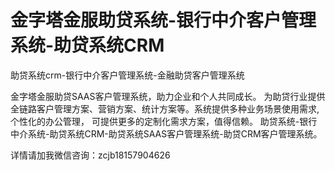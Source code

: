 # 金字塔金服助贷系统-银行中介客户管理系统-助贷系统CRM
助贷系统crm-银行中介客户管理系统-金融助贷客户管理系统

金字塔金服助贷SAAS客户管理系统，助力企业和个人共同成长。
为助贷行业提供全链路客户管理方案、营销方案、统计方案等。系统提供多种业务场景使用需求,个性化的办公管理，
可提供更多的定制化需求方案，值得信赖。
助贷系统-银行中介系统-助贷系统CRM-助贷系统SAAS客户管理系统-助贷CRM客户管理系统。

详情请加我微信咨询：zcjb18157904626
